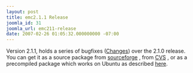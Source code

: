 ```yaml
---
layout: post
title: emc2.1.1 Release
joomla_id: 31
joomla_url: emc211-release
date: 2007-02-26 01:05:32.000000000 -07:00
---
```

Version 2.1.1, holds a series of bugfixes (<a href="https://sourceforge.net/project/shownotes.php?group_id=6744&amp;release_id=489336">Changes</a>) over the 2.1.0 release. <br />You can get it as a source package from <a target="_blank" href="http://prdownloads.sourceforge.net/emc/emc2.1.1.tar.gz?download">sourceforge</a> , from <a target="_blank" href="http://wiki.linuxcnc.org/cgi-bin/emcinfo.pl?Installing_EMC2">CVS</a> , or as a precompiled package which works on Ubuntu as described <a href="index.php?option=com_content&amp;task=view&amp;id=2&amp;Itemid=4">here</a>.
